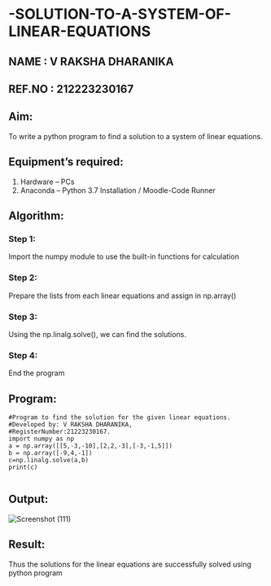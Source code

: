 # -SOLUTION-TO-A-SYSTEM-OF-LINEAR-EQUATIONS
## NAME   : V RAKSHA DHARANIKA
## REF.NO : 212223230167
## Aim:
To write a python program to find a solution to a system of linear equations.
## Equipment’s required:
1. 	Hardware – PCs
2. 	Anaconda – Python 3.7 Installation / Moodle-Code Runner
## Algorithm:
### Step 1: 
Import the numpy module to use the built-in functions for calculation
### Step 2: 
Prepare the lists from each linear equations and assign in np.array()
### Step 3: 
Using the np.linalg.solve(), we can find the solutions.
### Step 4: 
End the program
## Program:
```
#Program to find the solution for the given linear equations.
#Developed by: V RAKSHA DHARANIKA,
#RegisterNumber:21223230167.
import numpy as np
a = np.array([[5,-3,-10],[2,2,-3],[-3,-1,5]]) 
b = np.array([-9,4,-1]) 
c=np.linalg.solve(a,b)
print(c)


```

## Output:
![Screenshot (111)](https://github.com/rakshadharanika/-SOLUTION-TO-A-SYSTEM-OF-LINEAR-EQUATIONS/assets/149348380/bed40465-0f3d-43dd-bbfb-f01cbb80a11b)

## Result: 
Thus the solutions for the linear equations are successfully solved using python program

